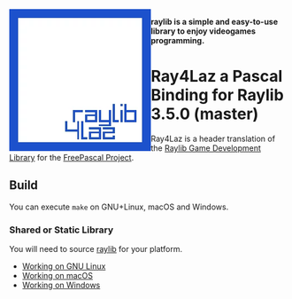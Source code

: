 <img align="left" src="logo.webp" width=256>

**raylib is a simple and easy-to-use library to enjoy videogames programming.**


# Ray4Laz a Pascal Binding  for Raylib 3.5.0 (master)

Ray4Laz is a header translation of the [Raylib Game Development Library](https://www.raylib.com/) for the [FreePascal Project](https://www.freepascal.org/).

## Build

You can execute `make` on GNU+Linux, macOS and Windows.

### Shared or Static Library

You will need to source [raylib](https://github.com/raysan5/raylib/) for your platform.

- [Working on GNU Linux](https://github.com/raysan5/raylib/wiki/Working-on-GNU-Linux)
- [Working on macOS](https://github.com/raysan5/raylib/wiki/Working-on-macOS)
- [Working on Windows](https://github.com/raysan5/raylib/wiki/Working-on-Windows)



